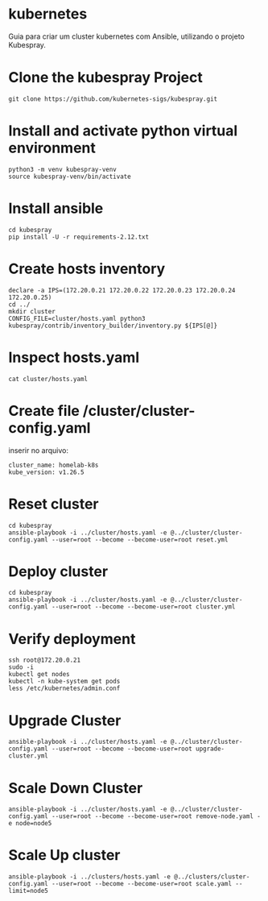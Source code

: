 # kubernetes
Guia para criar um cluster kubernetes com Ansible, utilizando o projeto Kubespray.

# Clone the kubespray Project
```
git clone https://github.com/kubernetes-sigs/kubespray.git
```

# Install and activate python virtual environment
```
python3 -m venv kubespray-venv
source kubespray-venv/bin/activate
```

# Install ansible 
```
cd kubespray
pip install -U -r requirements-2.12.txt
```

# Create hosts inventory
```
declare -a IPS=(172.20.0.21 172.20.0.22 172.20.0.23 172.20.0.24 172.20.0.25)
cd ../ 
mkdir cluster
CONFIG_FILE=cluster/hosts.yaml python3 kubespray/contrib/inventory_builder/inventory.py ${IPS[@]}
```

# Inspect hosts.yaml
```
cat cluster/hosts.yaml
```

# Create file /cluster/cluster-config.yaml
inserir no arquivo:
```
cluster_name: homelab-k8s
kube_version: v1.26.5
```

# Reset cluster
```
cd kubespray
ansible-playbook -i ../cluster/hosts.yaml -e @../cluster/cluster-config.yaml --user=root --become --become-user=root reset.yml
```

# Deploy cluster
```
cd kubespray
ansible-playbook -i ../cluster/hosts.yaml -e @../cluster/cluster-config.yaml --user=root --become --become-user=root cluster.yml
```

# Verify deployment
```
ssh root@172.20.0.21
sudo -i 
kubectl get nodes
kubectl -n kube-system get pods
less /etc/kubernetes/admin.conf 
```

# Upgrade Cluster
```
ansible-playbook -i ../cluster/hosts.yaml -e @../cluster/cluster-config.yaml --user=root --become --become-user=root upgrade-cluster.yml
```

# Scale Down Cluster
```
ansible-playbook -i ../cluster/hosts.yaml -e @../cluster/cluster-config.yaml --user=root --become --become-user=root remove-node.yaml -e node=node5
```


# Scale Up cluster
```
ansible-playbook -i ../clusters/hosts.yaml -e @../clusters/cluster-config.yaml --user=root --become --become-user=root scale.yaml --limit=node5
```
